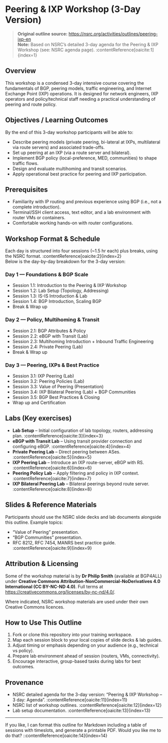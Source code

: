 # Peering & IXP Workshop (3-Day Version)

> **Original outline source:** https://nsrc.org/activities/outlines/peering-ixp-en  
> **Note:** Based on NSRC’s detailed 3-day agenda for the Peering & IXP Workshop (see: NSRC agenda page). :contentReference[oaicite:1]{index=1}

## Overview

This workshop is a condensed 3-day intensive course covering the fundamentals of BGP, peering models, traffic engineering, and Internet Exchange Point (IXP) operations. It is designed for network engineers, IXP operators and policy/technical staff needing a practical understanding of peering and route policy.

## Objectives / Learning Outcomes

By the end of this 3-day workshop participants will be able to:

- Describe peering models (private peering, bi-lateral at IXPs, multilateral via route servers) and associated trade-offs.
- Set up peering at an IXP (via a route server and bilateral).
- Implement BGP policy (local-preference, MED, communities) to shape traffic flows.
- Design and evaluate multihoming and transit scenarios.
- Apply operational best practice for peering and IXP participation.

## Prerequisites

- Familiarity with IP routing and previous experience using BGP (i.e., not a complete introduction).
- Terminal/SSH client access, text editor, and a lab environment with router VMs or containers.
- Comfortable working hands-on with router configurations.

## Workshop Format & Schedule

Each day is structured into four sessions (~1.5 hr each) plus breaks, using the NSRC format. :contentReference[oaicite:2]{index=2}  
Below is the day-by-day breakdown for the 3-day version:

### Day 1 — Foundations & BGP Scale  
- Session 1.1: Introduction to the Peering & IXP Workshop  
- Session 1.2: Lab Setup (Topology, Addressing)  
- Session 1.3: IS-IS Introduction & Lab  
- Session 1.4: BGP Introduction, Scaling BGP  
- Break & Wrap up  

### Day 2 — Policy, Multihoming & Transit  
- Session 2.1: BGP Attributes & Policy  
- Session 2.2: eBGP with Transit (Lab)  
- Session 2.3: Multihoming Introduction + Inbound Traffic Engineering  
- Session 2.4: Private Peering (Lab)  
- Break & Wrap up  

### Day 3 — Peering, IXPs & Best Practice  
- Session 3.1: IXP Peering (Lab)  
- Session 3.2: Peering Policies (Lab)  
- Session 3.3: Value of Peering (Presentation)  
- Session 3.4: IXP Bilateral Peering (Lab) + BGP Communities  
- Session 3.5: BGP Best Practices & Closing  
- Wrap up and Certification  

## Labs (Key exercises)

- **Lab Setup** – Initial configuration of lab topology, routers, addressing plan. :contentReference[oaicite:3]{index=3}  
- **eBGP with Transit Lab** – Using transit provider connection and configuring eBGP. :contentReference[oaicite:4]{index=4}  
- **Private Peering Lab** – Direct peering between ASes. :contentReference[oaicite:5]{index=5}  
- **IXP Peering Lab** – Introduce an IXP route-server, eBGP with RS. :contentReference[oaicite:6]{index=6}  
- **Peering Policy Lab** – Apply filtering and policy in IXP context. :contentReference[oaicite:7]{index=7}  
- **IXP Bilateral Peering Lab** – Bilateral peerings beyond route server. :contentReference[oaicite:8]{index=8}  

## Slides & Reference Materials

Participants should use the NSRC slide decks and lab documents alongside this outline. Example topics:  
- “Value of Peering” presentation.  
- “BGP Communities” presentation.  
- RFC 8212, RFC 7454, MANRS best practice guide. :contentReference[oaicite:9]{index=9}  

## Attribution & Licensing

Some of the workshop material is by **Dr Philip Smith** (available at BGP4ALL) under **Creative Commons Attribution-NonCommercial-NoDerivatives 4.0 International (CC BY-NC-ND 4.0)**. Full terms at https://creativecommons.org/licenses/by-nc-nd/4.0/.

Where indicated, NSRC workshop materials are used under their own Creative Commons licences.

## How to Use This Outline

1. Fork or clone this repository into your training workspace.  
2. Map each session block to your local copies of slide decks & lab guides.  
3. Adjust timing or emphasis depending on your audience (e.g., technical vs policy).  
4. Prepare lab environment ahead of session (routers, VMs, connectivity).  
5. Encourage interactive, group-based tasks during labs for best outcomes.

## Provenance

- NSRC detailed agenda for the 3-day version: “Peering & IXP Workshop – 3 day: Agenda”. :contentReference[oaicite:11]{index=11}  
- NSRC list of workshop outlines. :contentReference[oaicite:12]{index=12}  
- Lab setup documentation. :contentReference[oaicite:13]{index=13}  

---

If you like, I can format this outline for Markdown including a table of sessions with timeslots, and generate a printable PDF. Would you like me to do that?
::contentReference[oaicite:14]{index=14}
